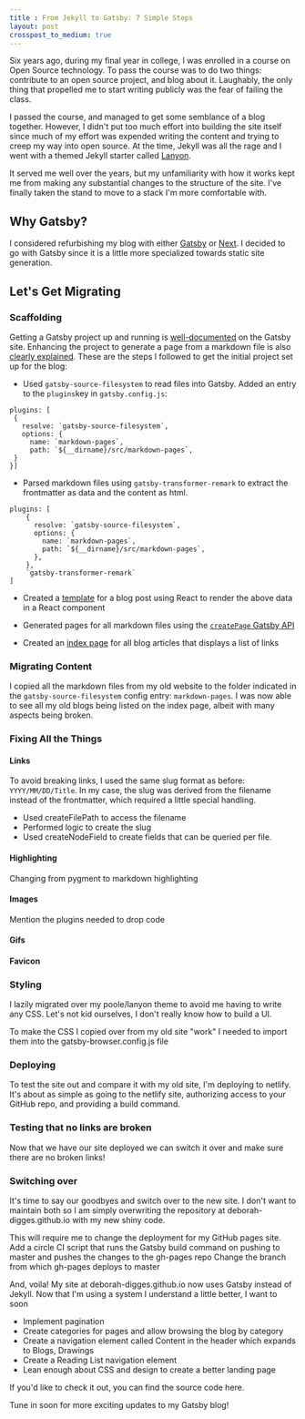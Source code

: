 ```yaml
---
title : From Jekyll to Gatsby: 7 Simple Steps
layout: post
crosspost_to_medium: true
---
```


Six years ago, during my final year in college, I was enrolled in a course on Open Source technology. To pass the course was to do two things: contribute to an open source project, and blog about it. Laughably, the only thing that propelled me to start writing publicly was the fear of failing the class.

I passed the course, and managed to get some semblance of a blog together. However, I didn't put too much effort into building the site itself since much of my effort was expended writing the content and trying to creep my way into open source. At the time, Jekyll was all the rage and I went with a themed Jekyll starter called [Lanyon](https://github.com/poole/lanyon).

It served me well over the years, but my unfamiliarity with how it works kept me from making any substantial changes to the structure of the site. I've finally taken the stand to move to a stack I'm more comfortable with.

## Why Gatsby?

I considered refurbishing my blog with either [Gatsby](https://www.gatsbyjs.com/blog/2017-11-08-migrate-from-jekyll-to-gatsby/) or [Next](https://dev.to/joserfelix/how-to-make-a-static-blog-with-next-js-2bd6). I decided to go with Gatsby since it is a little more specialized towards static site generation.

## Let's Get Migrating

### Scaffolding

Getting a Gatsby project up and running is [well-documented](https://www.gatsbyjs.com/docs/quick-start/) on the Gatsby site. Enhancing the project to generate a page from a markdown file is also [clearly explained](https://www.gatsbyjs.com/docs/adding-markdown-pages/).
These are the steps I followed to get the initial project set up for the blog:

- Used `gatsby-source-filesystem` to read files into Gatsby. Added an entry to the `plugins`key in `gatsby.config.js`:

```
plugins: [
 {
   resolve: `gatsby-source-filesystem`,
   options: {
     name: `markdown-pages`,
     path: `${__dirname}/src/markdown-pages`,
 }
}]
```

- Parsed markdown files using `gatsby-transformer-remark` to extract the frontmatter as data and the content as html.

```
plugins: [
    {
      resolve: `gatsby-source-filesystem`,
      options: {
        name: `markdown-pages`,
        path: `${__dirname}/src/markdown-pages`,
      },
    },
    `gatsby-transformer-remark`
]
```


- Created a [template](https://github.com/Deborah-Digges/gatsby-site/blob/master/src/templates/blogTemplate.js) for a blog post using React to render the above data in a React component

- Generated pages for all markdown files using the [`createPage` Gatsby API](https://github.com/Deborah-Digges/gatsby-site/blob/master/gatsby-node.js#L55)

- Created an [index page](https://github.com/Deborah-Digges/gatsby-site/blob/master/src/pages/index.js) for all blog articles that displays a list of links

### Migrating Content
I copied all the markdown files from my old website to the folder indicated in the `gatsby-source-filesystem` config entry: `markdown-pages`. I was now able to see all my old blogs being listed on the index page, albeit with many aspects being broken.

### Fixing All the Things

#### Links
To avoid breaking links, I used the same slug format as before: `YYYY/MM/DD/Title`. In my case, the slug was derived from the filename instead of the frontmatter, which required a little special handling. 

- Used createFilePath to access the filename
- Performed logic to create the slug
- Used createNodeField to create fields that can be queried per file.

#### Highlighting
Changing from pygment to markdown highlighting

#### Images
Mention the plugins needed to drop code

#### Gifs


#### Favicon


### Styling
I lazily migrated over my poole/lanyon theme to avoid me having to write any CSS. Let's not kid ourselves, I don't really know how to build a UI. 

To make the CSS I copied over from my old site "work" I needed to import them into the gatsby-browser.config.js file

### Deploying

To test the site out and compare it with my old site, I'm deploying to netlify. It's about as simple as going to the netlify site, authorizing access to your GitHub repo, and providing a build command. 

### Testing that no links are broken

Now that we have our site deployed we can switch it over and make sure there are no broken links!

### Switching over

It's time to say our goodbyes and switch over to the new site. I don't want to maintain both so I am simply overwriting the repository at deborah-digges.github.io with my new shiny code.

This will require me to change the deployment for my GitHub pages site. 
Add a circle CI script that runs the Gatsby build command on pushing to master and pushes the changes to the gh-pages repo
Change the branch from which gh-pages deploys to master

And, voila! My site at deborah-digges.github.io now uses Gatsby instead of Jekyll. Now that I'm using a system I understand a little better, I want to soon

- Implement pagination
- Create categories for pages and allow browsing the blog by category
- Create a navigation element called Content in the header which expands to Blogs, Drawings
- Create a Reading List navigation element
- Lean enough about CSS and design to create a better landing page

If you'd like to check it out, you can find the source code here.

Tune in soon for more exciting updates to my Gatsby blog! 


